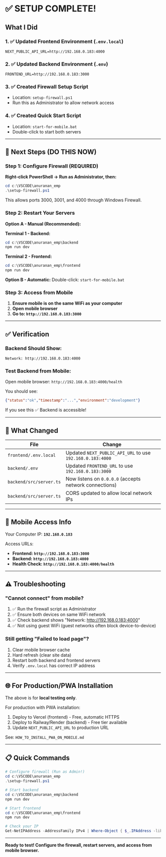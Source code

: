 # ✅ SETUP COMPLETE!

## What I Did

### 1. ✅ Updated Frontend Environment (`.env.local`)
```env
NEXT_PUBLIC_API_URL=http://192.168.0.183:4000
```

### 2. ✅ Updated Backend Environment (`.env`)
```env
FRONTEND_URL=http://192.168.0.183:3000
```

### 3. ✅ Created Firewall Setup Script
- Location: `setup-firewall.ps1`
- Run this as Administrator to allow network access

### 4. ✅ Created Quick Start Script
- Location: `start-for-mobile.bat`
- Double-click to start both servers

---

## 🚀 Next Steps (DO THIS NOW)

### Step 1: Configure Firewall (REQUIRED)

**Right-click PowerShell → Run as Administrator, then:**

```powershell
cd c:\VSCODE\anuranan_emp
.\setup-firewall.ps1
```

This allows ports 3000, 3001, and 4000 through Windows Firewall.

### Step 2: Restart Your Servers

**Option A - Manual (Recommended):**

**Terminal 1 - Backend:**
```powershell
cd c:\VSCODE\anuranan_emp\backend
npm run dev
```

**Terminal 2 - Frontend:**
```powershell
cd c:\VSCODE\anuranan_emp\frontend
npm run dev
```

**Option B - Automatic:**
Double-click: `start-for-mobile.bat`

### Step 3: Access from Mobile

1. **Ensure mobile is on the same WiFi as your computer**
2. **Open mobile browser**
3. **Go to: `http://192.168.0.183:3000`**

---

## ✅ Verification

### Backend Should Show:
```
Network: http://192.168.0.183:4000
```

### Test Backend from Mobile:
Open mobile browser: `http://192.168.0.183:4000/health`

You should see:
```json
{"status":"ok","timestamp":"...","environment":"development"}
```

If you see this ✅ Backend is accessible!

---

## 🔧 What Changed

| File | Change |
|------|--------|
| `frontend/.env.local` | Updated `NEXT_PUBLIC_API_URL` to use `192.168.0.183:4000` |
| `backend/.env` | Updated `FRONTEND_URL` to use `192.168.0.183:3000` |
| `backend/src/server.ts` | Now listens on `0.0.0.0` (accepts network connections) |
| `backend/src/server.ts` | CORS updated to allow local network IPs |

---

## 📱 Mobile Access Info

Your Computer IP: **`192.168.0.183`**

Access URLs:
- **Frontend: `http://192.168.0.183:3000`**
- **Backend: `http://192.168.0.183:4000`**
- **Health Check: `http://192.168.0.183:4000/health`**

---

## ⚠️ Troubleshooting

### "Cannot connect" from mobile?

1. ✅ Run the firewall script as Administrator
2. ✅ Ensure both devices on same WiFi network
3. ✅ Check backend shows "Network: http://192.168.0.183:4000"
4. ✅ Not using guest WiFi (guest networks often block device-to-device)

### Still getting "Failed to load page"?

1. Clear mobile browser cache
2. Hard refresh (clear site data)
3. Restart both backend and frontend servers
4. Verify `.env.local` has correct IP address

---

## 🌐 For Production/PWA Installation

The above is for **local testing only**.

For production with PWA installation:
1. Deploy to Vercel (frontend) - Free, automatic HTTPS
2. Deploy to Railway/Render (backend) - Free tier available
3. Update `NEXT_PUBLIC_API_URL` to production URL

See: `HOW_TO_INSTALL_PWA_ON_MOBILE.md`

---

## 📋 Quick Commands

```powershell
# Configure firewall (Run as Admin!)
cd c:\VSCODE\anuranan_emp
.\setup-firewall.ps1

# Start backend
cd c:\VSCODE\anuranan_emp\backend
npm run dev

# Start frontend  
cd c:\VSCODE\anuranan_emp\frontend
npm run dev

# Check your IP
Get-NetIPAddress -AddressFamily IPv4 | Where-Object { $_.IPAddress -like "192.168.*" }
```

---

**Ready to test! Configure the firewall, restart servers, and access from mobile browser.**
